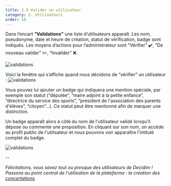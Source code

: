 ```yaml
---
title: 2.9 Valider un utilisateur
category: 2. Utilisateurs
order: 10
---
```


Dans l’encart **“Validations”** une liste d’utilisateurs apparaît. Les nom, pseudonyme, date et heure de création, statut de vérification, badge sont indiqués. Les moyens d’actions pour l’administrateur sont “Vérifier” ✔️, “De nouveau valider” ✏️, “Invalider” ❌.

![validations]({{site.baseurl}}/uploads/2-9-1-validations.png)

Voici la fenêtre qui s’affiche quand nous décidons de “vérifier” un utilisateur :
![validations]({{site.baseurl}}/uploads/2-9-2-validations.png)

Vous pouvez lui ajouter un badge qui indiquera une mention spéciale, par exemple son statut (“députée”, “maire adjoint à la petite enfance”, “directrice du service des sports”, “président de l'association des parents d'élèves”, “citoyen”...). Ce statut peut être mentionné afin de marquer une distinction.

Un badge apparaît alors à côté du nom de l'utilisateur validé lorsqu'il dépose ou commente une proposition. En cliquant sur son nom, on accède au profil public de l'utilisateur et nous pouvons voir apparaître l'intitulé complet du badge.

![validations]({{site.baseurl}}/uploads/2-9-3-validations.png)

--

*Félicitations, vous savez tout ou presque des utilisateurs de Decidim ! Passons au point central de l'utilisation de la plateforme : la création des [concertations]({{site.baseurl}}/3-concertations/0-index/).*
